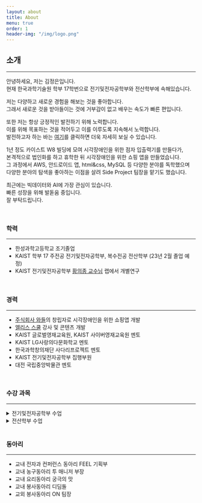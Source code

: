 ```yaml
---
layout: about
title: About
menu: true
order: 1
header-img: "/img/logo.png"
---
```


## 소개

---

안녕하세요, 저는 김정은입니다.  
현재 한국과학기술원 학부 17학번으로 전기및전자공학부와 전산학부에 속해있습니다.  

저는 다양하고 새로운 경험을 해보는 것을 좋아합니다.  
그래서 새로운 것을 받아들이는 것에 거부감이 없고 배우는 속도가 빠른 편입니다.

또한 저는 항상 긍정적인 발전하기 위해 노력합니다.  
이를 위해 목표하는 것을 적어두고 이를 이루도록 지속해서 노력합니다.  
발전하고자 하는 바는 [여기](/essay/2020/10/01/make-me-higher/)를 클릭하면 더욱 자세히 보실 수 있습니다.

1년 정도 카이스트 W8 빌딩에 모여 시각장애인을 위한 점자 입출력기를 만들다가,  
본격적으로 법인화를 하고 휴학한 뒤 시각장애인을 위한 쇼핑 앱을 만들었습니다.  
그 과정에서 AWS, 안드로이드 앱, html&css, MySQL 등 다양한 분야를 독학했으며  
다양한 분야의 탐색을 좋아하는 이점을 살려 Side Project 팀장을 맡기도 했습니다.

최근에는 빅데이터와 AI에 가장 관심이 있습니다.  
빠른 성장을 위해 발돋움 중입니다.  
잘 부탁드립니다.

<br>

### 학력

---

- 한성과학고등학교 조기졸업  
- KAIST 학부 17 주전공 전기및전자공학부, 복수전공 전산학부 (23년 2월 졸업 예정)  
- KAIST 전기및전자공학부 [황의종 교수님](https://sites.google.com/view/whanglab/di-lab) 랩에서 개별연구

<br>

### 경력

---

- [주식회사 와들](https://www.waddlelab.com/)의 창립자로 시각장애인을 위한 쇼핑앱 개발  
- [엘리스 스쿨](https://school.elice.io/) 강사 및 콘텐츠 개발  
- KAIST 글로벌영재교육원, KAIST 사이버영재교육원 멘토  
- KAIST LG사랑의다문화학교 멘토  
- 한국과학창의재단 사다리프로젝트 멘토  
- KAIST 전기및전자공학부 집행부원  
- 대전 국립중앙박물관 멘토

<br>

### 수강 과목

---

<details>
<summary>전기및전자공학부 수업</summary>
<div markdown="1">
- EE201 회로이론  
- EE202 신호 및 시스템  
- EE203 디지털시스템  
- EE209 전자공학을 위한 프로그래밍 구조  
- EE210 확률과 기초 확률과정  
- EE485 전자공학특강 I\<EE안의 내 삶과 진로Ⅰ>  
- EE305 전자설계 및 실험 (수강 중)  
- EE488 전기 전자공학특강\<데이터베이스 및 빅데이터 시스템>  
- EE488 전기 전자공학특강\<머신러닝기초와 실습> (수강 중)    
</div>
</details>

<details>
<summary>전산학부 수업</summary>
<div markdown="1">
- CS101 프로그래밍기초  
- CS204 이산구조  
- CS206 데이타구조  
- CS211 디지탈시스템 및 실험  
- CS230 시스템프로그래밍  
- CS300 알고리즘 개론  
- CS311 전산기조직  
- CS320 프로그래밍언어  
- CS372 파이썬을 통한 자연언어처리  
- CS470 인공지능개론 (수강 중)  
- CS564 R을 활용한 빅데이터 분석 기초 (수강 중)  
</div>
</details>

<br>

### 동아리

---

- 교내 전자과 컨퍼런스 동아리 FEEL 기획부  
- 교내 농구동아리 투 매니저 부장  
- 교내 요리동아리 궁극의 맛  
- 교내 봉사동아리 디딤돌  
- 교외 봉사동아리 ON 팀장